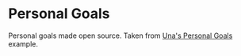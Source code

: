 # Personal Goals
Personal goals made open source. Taken from [Una's Personal Goals](https://github.com/una/personal-goals) example.

